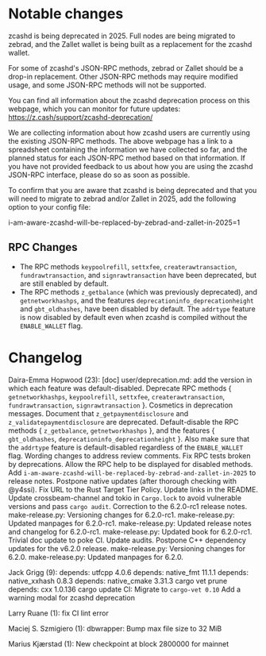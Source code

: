 Notable changes
===============

zcashd is being deprecated in 2025. Full nodes are being migrated to zebrad,
and the Zallet wallet is being built as a replacement for the zcashd wallet.

For some of zcashd's JSON-RPC methods, zebrad or Zallet should be a drop-in
replacement. Other JSON-RPC methods may require modified usage, and some
JSON-RPC methods will not be supported.

You can find all information about the zcashd deprecation process on this
webpage, which you can monitor for future updates:
<https://z.cash/support/zcashd-deprecation/>

We are collecting information about how zcashd users are currently using the
existing JSON-RPC methods. The above webpage has a link to a spreadsheet
containing the information we have collected so far, and the planned status
for each JSON-RPC method based on that information. If you have not provided
feedback to us about how you are using the zcashd JSON-RPC interface, please
do so as soon as possible.

To confirm that you are aware that zcashd is being deprecated and that you
will need to migrate to zebrad and/or Zallet in 2025, add the following
option to your config file:

i-am-aware-zcashd-will-be-replaced-by-zebrad-and-zallet-in-2025=1

RPC Changes
-----------

* The RPC methods `keypoolrefill`, `settxfee`, `createrawtransaction`,
  `fundrawtransaction`, and `signrawtransaction` have been deprecated, but
  are still enabled by default.
* The RPC methods `z_getbalance` (which was previously deprecated), and
  `getnetworkhashps`, and the features `deprecationinfo_deprecationheight`
  and `gbt_oldhashes`, have been disabled by default. The `addrtype` feature
  is now disabled by default even when zcashd is compiled without the
  `ENABLE_WALLET` flag.

Changelog
=========

Daira-Emma Hopwood (23):
      [doc] user/deprecation.md: add the version in which each feature was default-disabled.
      Deprecate RPC methods { `getnetworkhashps`, `keypoolrefill`, `settxfee`, `createrawtransaction`, `fundrawtransaction`, `signrawtransaction` }.
      Cosmetics in deprecation messages.
      Document that `z_getpaymentdisclosure` and `z_validatepaymentdisclosure` are deprecated.
      Default-disable the RPC methods { `z_getbalance`, `getnetworkhashps` }, and the features { `gbt_oldhashes`, `deprecationinfo_deprecationheight` }. Also make sure that the `addrtype` feature is default-disabled regardless of the `ENABLE_WALLET` flag.
      Wording changes to address review comments.
      Fix RPC tests broken by deprecations.
      Allow the RPC help to be displayed for disabled methods.
      Add `i-am-aware-zcashd-will-be-replaced-by-zebrad-and-zallet-in-2025` to release notes.
      Postpone native updates (after thorough checking with @y4ssi).
      Fix URL to the Rust Target Tier Policy.
      Update links in the README.
      Update crossbeam-channel and tokio in `Cargo.lock` to avoid vulnerable versions and pass `cargo audit`.
      Correction to the 6.2.0-rc1 release notes.
      make-release.py: Versioning changes for 6.2.0-rc1.
      make-release.py: Updated manpages for 6.2.0-rc1.
      make-release.py: Updated release notes and changelog for 6.2.0-rc1.
      make-release.py: Updated book for 6.2.0-rc1.
      Trivial doc update to poke CI.
      Update audits.
      Postpone C++ dependency updates for the v6.2.0 release.
      make-release.py: Versioning changes for 6.2.0.
      make-release.py: Updated manpages for 6.2.0.

Jack Grigg (9):
      depends: utfcpp 4.0.6
      depends: native_fmt 11.1.1
      depends: native_xxhash 0.8.3
      depends: native_cmake 3.31.3
      cargo vet prune
      depends: cxx 1.0.136
      cargo update
      CI: Migrate to `cargo-vet 0.10`
      Add a warning modal for zcashd deprecation

Larry Ruane (1):
      fix CI lint error

Maciej S. Szmigiero (1):
      dbwrapper: Bump max file size to 32 MiB

Marius Kjærstad (1):
      New checkpoint at block 2800000 for mainnet

